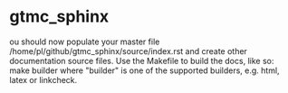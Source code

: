 # gtmc_sphinx

ou should now populate your master file /home/pl/github/gtmc_sphinx/source/index.rst and create other documentation
source files. Use the Makefile to build the docs, like so:
   make builder
where "builder" is one of the supported builders, e.g. html, latex or linkcheck.

